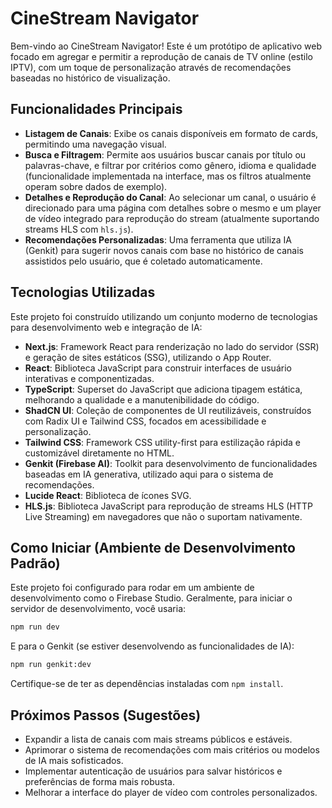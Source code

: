 # CineStream Navigator

Bem-vindo ao CineStream Navigator! Este é um protótipo de aplicativo web focado em agregar e permitir a reprodução de canais de TV online (estilo IPTV), com um toque de personalização através de recomendações baseadas no histórico de visualização.

## Funcionalidades Principais

*   **Listagem de Canais**: Exibe os canais disponíveis em formato de cards, permitindo uma navegação visual.
*   **Busca e Filtragem**: Permite aos usuários buscar canais por título ou palavras-chave, e filtrar por critérios como gênero, idioma e qualidade (funcionalidade implementada na interface, mas os filtros atualmente operam sobre dados de exemplo).
*   **Detalhes e Reprodução do Canal**: Ao selecionar um canal, o usuário é direcionado para uma página com detalhes sobre o mesmo e um player de vídeo integrado para reprodução do stream (atualmente suportando streams HLS com `hls.js`).
*   **Recomendações Personalizadas**: Uma ferramenta que utiliza IA (Genkit) para sugerir novos canais com base no histórico de canais assistidos pelo usuário, que é coletado automaticamente.

## Tecnologias Utilizadas

Este projeto foi construído utilizando um conjunto moderno de tecnologias para desenvolvimento web e integração de IA:

*   **Next.js**: Framework React para renderização no lado do servidor (SSR) e geração de sites estáticos (SSG), utilizando o App Router.
*   **React**: Biblioteca JavaScript para construir interfaces de usuário interativas e componentizadas.
*   **TypeScript**: Superset do JavaScript que adiciona tipagem estática, melhorando a qualidade e a manutenibilidade do código.
*   **ShadCN UI**: Coleção de componentes de UI reutilizáveis, construídos com Radix UI e Tailwind CSS, focados em acessibilidade e personalização.
*   **Tailwind CSS**: Framework CSS utility-first para estilização rápida e customizável diretamente no HTML.
*   **Genkit (Firebase AI)**: Toolkit para desenvolvimento de funcionalidades baseadas em IA generativa, utilizado aqui para o sistema de recomendações.
*   **Lucide React**: Biblioteca de ícones SVG.
*   **HLS.js**: Biblioteca JavaScript para reprodução de streams HLS (HTTP Live Streaming) em navegadores que não o suportam nativamente.

## Como Iniciar (Ambiente de Desenvolvimento Padrão)

Este projeto foi configurado para rodar em um ambiente de desenvolvimento como o Firebase Studio. Geralmente, para iniciar o servidor de desenvolvimento, você usaria:

```bash
npm run dev
```

E para o Genkit (se estiver desenvolvendo as funcionalidades de IA):

```bash
npm run genkit:dev
```

Certifique-se de ter as dependências instaladas com `npm install`.

## Próximos Passos (Sugestões)

*   Expandir a lista de canais com mais streams públicos e estáveis.
*   Aprimorar o sistema de recomendações com mais critérios ou modelos de IA mais sofisticados.
*   Implementar autenticação de usuários para salvar históricos e preferências de forma mais robusta.
*   Melhorar a interface do player de vídeo com controles personalizados.
